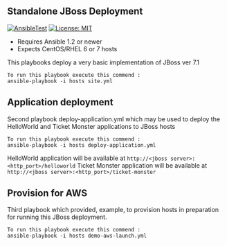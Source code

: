 ## Standalone JBoss Deployment 

[![AnsibleTest](https://github.com/spy86/ansible-jboss-standalone/actions/workflows/main.yml/badge.svg)](https://github.com/spy86/ansible-jboss-standalone/actions/workflows/main.yml) [![License: MIT](https://img.shields.io/badge/License-MIT-yellow.svg)](https://opensource.org/licenses/MIT)

- Requires Ansible 1.2 or newer
- Expects CentOS/RHEL 6 or 7 hosts

This playbooks deploy a very basic implementation of JBoss ver 7.1 

    To run this playbook execute this commend :
    ansible-playbook -i hosts site.yml
    
## Application deployment

Second playbook deploy-application.yml which may be used to deploy the HelloWorld and Ticket Monster applications to JBoss hosts

    To run this playbook execute this commend :
    ansible-playbook -i hosts deploy-application.yml
    
HelloWorld application will be available at `http://<jboss server>:<http_port>/helloworld`
Ticket Monster application will be available at `http://<jboss server>:<http_port>/ticket-monster`

## Provision for AWS 

Third playbook which provided, example, to provision hosts in preparation for running this JBoss deployment.

    To run this playbook execute this commend :
    ansible-playbook -i hosts demo-aws-launch.yml

